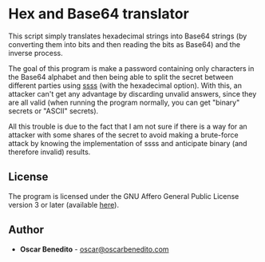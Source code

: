 # Hex and Base64 translator

This script simply translates hexadecimal strings into Base64 strings (by
converting them into bits and then reading the bits as Base64) and the inverse
process.

The goal of this program is make a password containing only characters in the
Base64 alphabet and then being able to split the secret between different
parties using [ssss][ssss] (with the hexadecimal
option). With this, an attacker can't get any advantage by discarding unvalid
answers, since they are all valid (when running the program normally, you can
get "binary" secrets or "ASCII" secrets).

All this trouble is due to the fact that I am not sure if there is a way for an
attacker with some shares of the secret to avoid making a brute-force attack by
knowing the implementation of ssss and anticipate binary (and therefore invalid)
results.

## License

The program is licensed under the GNU Affero General Public License version 3 or
later (available [here][agpl]).

## Author

- **Oscar Benedito** - oscar@oscarbenedito.com

[ssss]: <http://point-at-infinity.org/ssss/> "Shamir's Secret Sharing Scheme"
[agpl]: <https://www.gnu.org/licenses/agpl-3.0.html> "GNU Affero General Public License v3.0"
